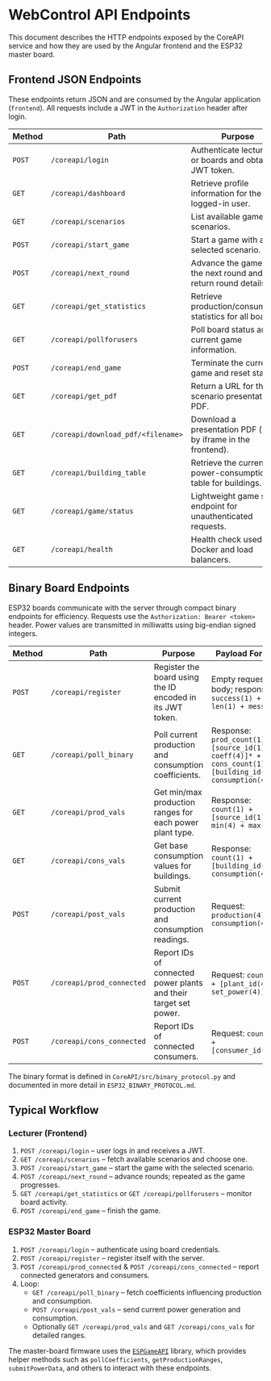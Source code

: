 # WebControl API Endpoints

This document describes the HTTP endpoints exposed by the CoreAPI service and how they are used by the Angular frontend and the ESP32 master board.

## Frontend JSON Endpoints

These endpoints return JSON and are consumed by the Angular application (`frontend`).  All requests include a JWT in the `Authorization` header after login.

| Method | Path | Purpose |
|--------|------|---------|
| `POST` | `/coreapi/login` | Authenticate lecturers or boards and obtain a JWT token. |
| `GET` | `/coreapi/dashboard` | Retrieve profile information for the logged-in user. |
| `GET` | `/coreapi/scenarios` | List available game scenarios. |
| `POST` | `/coreapi/start_game` | Start a game with a selected scenario. |
| `POST` | `/coreapi/next_round` | Advance the game to the next round and return round details. |
| `GET` | `/coreapi/get_statistics` | Retrieve production/consumption statistics for all boards. |
| `GET` | `/coreapi/pollforusers` | Poll board status and current game information. |
| `POST` | `/coreapi/end_game` | Terminate the current game and reset state. |
| `GET` | `/coreapi/get_pdf` | Return a URL for the scenario presentation PDF. |
| `GET` | `/coreapi/download_pdf/<filename>` | Download a presentation PDF (used by iframe in the frontend). |
| `GET` | `/coreapi/building_table` | Retrieve the current power-consumption table for buildings. |
| `GET` | `/coreapi/game/status` | Lightweight game status endpoint for unauthenticated requests. |
| `GET` | `/coreapi/health` | Health check used by Docker and load balancers. |

## Binary Board Endpoints

ESP32 boards communicate with the server through compact binary endpoints for efficiency.  Requests use the `Authorization: Bearer <token>` header.  Power values are transmitted in milliwatts using big-endian signed integers.

| Method | Path | Purpose | Payload Format |
|--------|------|---------|----------------|
| `POST` | `/coreapi/register` | Register the board using the ID encoded in its JWT token. | Empty request body; response: `success(1) + len(1) + message` |
| `GET` | `/coreapi/poll_binary` | Poll current production and consumption coefficients. | Response: `prod_count(1) + [source_id(1) + coeff(4)]* + cons_count(1) + [building_id(1) + consumption(4)]*` |
| `GET` | `/coreapi/prod_vals` | Get min/max production ranges for each power plant type. | Response: `count(1) + [source_id(1) + min(4) + max(4)]*` |
| `GET` | `/coreapi/cons_vals` | Get base consumption values for buildings. | Response: `count(1) + [building_id(1) + consumption(4)]*` |
| `POST` | `/coreapi/post_vals` | Submit current production and consumption readings. | Request: `production(4) + consumption(4)` |
| `POST` | `/coreapi/prod_connected` | Report IDs of connected power plants and their target set power. | Request: `count(1) + [plant_id(4) + set_power(4)]*` |
| `POST` | `/coreapi/cons_connected` | Report IDs of connected consumers. | Request: `count(1) + [consumer_id(4)]*` |

The binary format is defined in `CoreAPI/src/binary_protocol.py` and documented in more detail in `ESP32_BINARY_PROTOCOL.md`.

## Typical Workflow

### Lecturer (Frontend)
1. `POST /coreapi/login` – user logs in and receives a JWT.
2. `GET /coreapi/scenarios` – fetch available scenarios and choose one.
3. `POST /coreapi/start_game` – start the game with the selected scenario.
4. `POST /coreapi/next_round` – advance rounds; repeated as the game progresses.
5. `GET /coreapi/get_statistics` or `GET /coreapi/pollforusers` – monitor board activity.
6. `POST /coreapi/end_game` – finish the game.

### ESP32 Master Board
1. `POST /coreapi/login` – authenticate using board credentials.
2. `POST /coreapi/register` – register itself with the server.
3. `POST /coreapi/prod_connected` & `POST /coreapi/cons_connected` – report connected generators and consumers.
4. Loop:
   - `GET /coreapi/poll_binary` – fetch coefficients influencing production and consumption.
   - `POST /coreapi/post_vals` – send current power generation and consumption.
   - Optionally `GET /coreapi/prod_vals` and `GET /coreapi/cons_vals` for detailed ranges.

The master-board firmware uses the [`ESPGameAPI`](https://github.com/EnergetickaAkademie/ESP-API) library, which provides helper methods such as `pollCoefficients`, `getProductionRanges`, `submitPowerData`, and others to interact with these endpoints.

